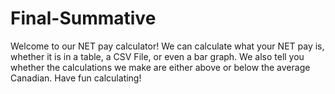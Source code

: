 # Final-Summative

Welcome to our NET pay calculator! We can calculate what your NET pay is, whether it is in a table, a CSV File, or even a bar graph. We also tell you whether the calculations we make are either above or below the average Canadian. Have fun calculating!
